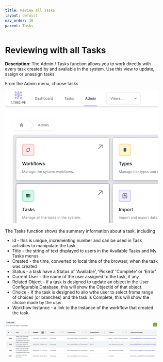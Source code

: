 ```yaml
---
title: Review all Tasks
layout: default
nav_order: 10
parent: Tasks
---
```


# Reviewing with all Tasks

__Description:__ 
The Admin / Tasks function allows you to work directly with every task created by and available in the system. Use this view to update, assign or unassign tasks

From the Admin menu, choose tasks

![](2024-07-09-12-25-42.png)


The Tasks function shows the summary information about a task, including
- Id - this is unique, incrementing number and can be used in Task activities to manipulate the task
- Title - the string of text displayed to users in the Available Tasks and My Tasks menus
- Created - the time, converted to local time of the browser, when the task was created
- Status - a task have a Status of 'Available', 'Picked' 'Complete' or 'Error'
- Current User - the name of the user assigned to the task, if any
- Related Object - if a task is designed to update an object in the User Configurable Database, this will show the ObjectId of that object.
- Choice - If the task is designed to allo wthe user to select froma range of choices (or branches) and the task is Complete, this will show the choice made by the user.
- Workflow Instance - a link to the Instance of the workflow that created the task. 

![](2024-07-09-12-33-57.png)